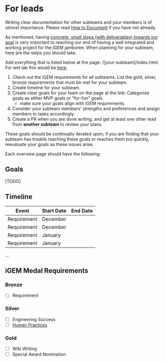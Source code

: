 # For leads

Writing clear documentation for other subteams and your members is of utmost importance. Please read [How to Document](index.md) if you have not already.

As mentioned, having [concrete, small steps (with deliverables) towards our goal](../index.md#concrete-small-steps-with-deliverables-towards-our-goal) is very important to reaching our end of having a well integrated and working project for the iGEM jamboree. When planning for your subteam, here are the steps you should take.

Add everything that is listed below at the page: /[your-subteam]/index.html. For wet lab this would be [here](../wet-lab/index.md).

1. Check out the iGEM requirements for all subteams. List the gold, silver, bronze requirements that must be met for your subteam.
2. Create timeline for your subteam.
3. Create clear goals for your team on the page at the link: Categorize goals as either MVP goals or "for-fun" goals.
   - make sure your goals align with iGEM requirements.
4. Consider your subteam members' strengths and preferences and assign members to tasks accordingly.
5. Create a PR when you are done writing, and get at least one other lead from **another subteam** to review your plans.

These goals should be continually iterated upon; if you are finding that your subteam has trouble reaching these goals or reaches them too quickly, reevaluate your goals as these issues arise.

Each overview page should have the following:

## Goals

[TODO]

## Timeline

| Event       | Start Date | End Date |
| ----------- | ---------- | -------- |
| Requirement | December   |          |
| Requirement | December   |          |
| Requirement | January    |          |
| Requirement | January    |          |

...

## iGEM Medal Requirements

### Bronze

- [ ] Requirement

### Silver

- [ ] Engineering Success
- [ ] [Human Practices](../human-practices/index.md)

### Gold

- [ ] Wiki Writing
- [ ] Special Award Nomination
